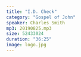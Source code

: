 ```yaml
---
title: "I.D. Check"
category: "Gospel of John"
speaker: Charles Smith
mp3: 20190825.mp3
size: 52433024
duration: "36:25"
image: logo.jpg
---
```

